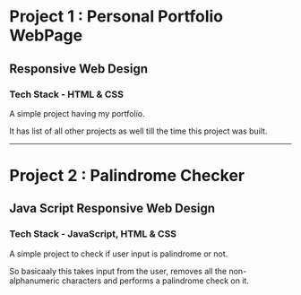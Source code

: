 <h1>Project 1 : Personal Portfolio WebPage</h1>
<h2>Responsive Web Design</h2>
<h3>Tech Stack - HTML & CSS</h3>
<p>A simple project having my portfolio.</p>
<p>It has list of all other projects as well till the time this project was built.</p>

<hr></hr>

<h1>Project 2 : Palindrome Checker</h1>
<h2>Java Script Responsive Web Design</h2>
<h3>Tech Stack - JavaScript, HTML & CSS</h3>
<p>A simple project to check if user input is palindrome or not.</p>
<p>So basicaaly this takes input from the user, removes all the non-alphanumeric characters and performs a palindrome check on it.</p>
